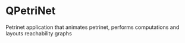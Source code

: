 # QPetriNet
Petrinet application that animates petrinet, performs computations and layouts reachability graphs

